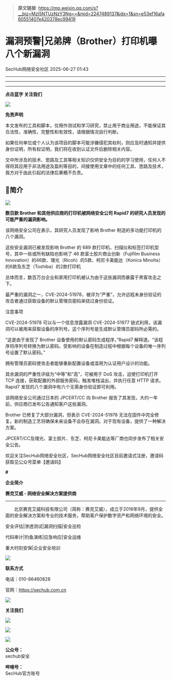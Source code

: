 > **原文链接**: https://mp.weixin.qq.com/s?__biz=MzI5NTUzNzY3Ng==&mid=2247489137&idx=1&sn=e53ef16afa60551407e420378ec99419

#  漏洞预警|兄弟牌（Brother）打印机曝八个新漏洞  
 SecHub网络安全社区   2025-06-27 01:43  
  
****  
****  
****  
**点击蓝字 关注我们**  
  
![](https://mmbiz.qpic.cn/mmbiz_png/8icWLyUKibZZrPdaxnm18Zscp6Xcu0OiaMwuh8LP87lPQLxMwiceAsv3TurmE7zZOulOhMELnQ2OulwFIJkbmB3bRg/640?wx_fmt=png "")  
  
  
**免责声明**  
  
本文发布的工具和脚本，仅用作测试和学习研究，禁止用于商业用途，不能保证其合法性，准确性，完整性和有效性，请根据情况自行判断。  
  
如果任何单位或个人认为该项目的脚本可能涉嫌侵犯其权利，则应及时通知并提供身份证明，所有权证明，我们将在收到认证文件后删除相关内容。  
  
文中所涉及的技术、思路及工具等相关知识仅供安全为目的的学习使用，任何人不得将其应用于非法用途及盈利等目的，间接使用文章中的任何工具、思路及技术，我方对于由此引起的法律后果概不负责。  
## 🌟简介  
  
![](https://mmbiz.qpic.cn/mmbiz_png/8icWLyUKibZZqJEAQJgdFlIK4Re45FnKY8NHT6PE9BwhHSIUAvDbSKgRDwfznol5ZzhBItOBWuAOEfjfMRN5hMKg/640?wx_fmt=png&from=appmsg "")  
  
**数百款 Brother 和其他供应商的打印机被网络安全公司 Rapid7 的研究人员发现的可能严重的漏洞影响。**  
  
该网络安全公司在表示，其研究人员发现了影响 Brother 制造的多功能打印机的八个漏洞。  
  
这些安全漏洞已被发现影响 Brother 的 689 款打印机、扫描仪和标签打印机型号，其中一些或所有缺陷也影响了 46 款富士胶片商业创新（Fujifilm Business Innovation）的46款、理光（Ricoh）的5款、柯尼卡美能达（Konica Minolta）的6款及东芝（Toshiba）的2款打印机  
  
总体而言，数百万台企业和家用打印机被认为由于这些漏洞而暴露于黑客攻击之下。  
  
最严重的漏洞之一，CVE-2024-51978，被评为“严重”，允许远程未身份验证的攻击者通过获取设备的默认管理员密码来绕过身份验证。  
  
注意事项  
  
CVE-2024-51978 可以与一个信息泄露漏洞 CVE-2024-51977 链式利用，该漏洞可以被用来获取设备的序列号。这个序列号是生成默认管理员密码所必需的。  
  
“这是由于发现了 Brother 设备使用的默认密码生成程序，”Rapid7 解释道。“该程序将序列号转换为默认密码。受影响的设备在制造过程中根据每个设备的唯一序列号设置了默认密码。”  
  
拥有管理员密码使攻击者能够重新配置设备或滥用为认证用户设计的功能。  
  
其余漏洞的严重性评级为“中等”和“高”，可被用于 DoS 攻击，迫使打印机打开 TCP 连接，获取配置的外部服务密码，触发堆栈溢出，并执行任意 HTTP 请求。Rapid7 发现的八个漏洞中有六个无需身份验证即可利用。  
  
该网络安全公司通过日本的 JPCERT/CC 向 Brother 报告了其发现，大约一年前，供应商已发布公告通知客户这些漏洞。  
  
Brother 已修复了大部分漏洞，但表示 CVE-2024-51978 无法在固件中完全修复。新的制造工艺将确保未来设备不会存在漏洞。对于现有设备，提供了一种解决方案。  
  
JPCERT/CC及理光、富士胶片、东芝、柯尼卡美能达等厂商也同步发布了相关安全公告。  
  
  
  
欢迎关注SecHub网络安全社区，SecHub网络安全社区目前邀请式注册，邀请码获取见公众号菜单【邀请码】  
  
**#**  
  
  
**企业简介**  
  
  
**赛克艾威 - 网络安全解决方案提供商**  
  
****  
       北京赛克艾威科技有限公司（简称：赛克艾威），成立于2016年9月，提供全面的安全解决方案和专业的技术服务，帮助客户保护数字资产和网络环境的安全。  
  
  
安全评估|渗透测试|漏洞扫描|安全巡检  
  
代码审计|钓鱼演练|应急响应|安全运维  
  
重大时刻安保|企业安全培训  
  
![](https://mmbiz.qpic.cn/mmbiz_png/8icWLyUKibZZrPdaxnm18Zscp6Xcu0OiaMwuh8LP87lPQLxMwiceAsv3TurmE7zZOulOhMELnQ2OulwFIJkbmB3bRg/640?wx_fmt=png "")  
  
  
**联系方式**  
  
电话｜010-86460828   
  
官网｜https://sechub.com.cn  
  
  
![](https://mmbiz.qpic.cn/sz_mmbiz_gif/MVPvEL7Qg0FW5uwU0BZtn2lmMrLPwpibCeCVbtBFDRkbFb7n7ibhPRxg20spUo9mUIiakmRYABB88Idl81IpGuXfw/640?wx_fmt=gif "")  
  
**关注我们**  
  
![](https://mmbiz.qpic.cn/mmbiz_png/SUZ43ICubr4mWJcUARDKYbQooQjbjbmqZTerAIXqDX9CaVxXbB7pyWwnMRklrCJias9r59PhnJAxZ4e3gYjyqVQ/640?wx_fmt=png "")  
  
![](https://mmbiz.qpic.cn/mmbiz_png/SUZ43ICubr4mWJcUARDKYbQooQjbjbmqZTerAIXqDX9CaVxXbB7pyWwnMRklrCJias9r59PhnJAxZ4e3gYjyqVQ/640?wx_fmt=png "")  
  
  
  
![](https://mmbiz.qpic.cn/mmbiz_jpg/8icWLyUKibZZrPdaxnm18Zscp6Xcu0OiaMwyhlWCYDVqK38BA5dbjKkH7icWmAew7SYRA7ao1bFibialrMvmQ9ib0TBvw/640?wx_fmt=jpeg "")  
  
  
**公众号：**  
sechub安全  
  
**哔哩号：**  
SecHub官方账号  
  
  
  
